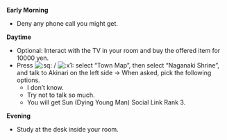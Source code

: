 **Early Morning**

- Deny any phone call you might get.

**Daytime**

- Optional: Interact with the TV in your room and buy the offered item for 10000 yen.
- Press ![:sq:](https://www.powerpyx.com/wp-includes/images/smilies/square.png) / ![:x1:](https://www.powerpyx.com/wp-includes/images/smilies/x1.png) select “Town Map”, then select “Naganaki Shrine”, and talk to Akinari on the left side -> When asked, pick the following options.
  - I don’t know.
  - Try not to talk so much.
  - You will get Sun (Dying Young Man) Social Link Rank 3.

**Evening**

- Study at the desk inside your room.
